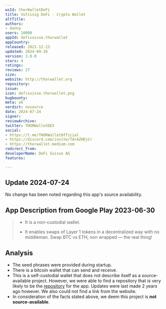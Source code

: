 ```yaml
---
wsId: thorWalletDeFi
title: Vultisig DeFi - Crypto Wallet
altTitle: 
authors:
- danny
users: 10000
appId: defisuisse.thorwallet
appCountry: 
released: 2021-12-23
updated: 2024-09-26
version: 3.0.0
stars: 4
ratings: 
reviews: 27
size: 
website: http://thorwallet.org
repository: 
issue: 
icon: defisuisse.thorwallet.png
bugbounty: 
meta: ok
verdict: nosource
date: 2024-07-24
signer: 
reviewArchive: 
twitter: THORWalletDEX
social:
- https://t.me/THORWalletOfficial
- https://discord.com/invite/TArAZHDjCr
- https://thorwallet.medium.com
redirect_from: 
developerName: DeFi Suisse AG
features: 

---
```


## Update 2024-07-24

No change has been noted regarding this app's source availability.

## App Description from Google Play 2023-06-30

> - It is a non-custodial wallet.
>
> - It enables swaps of Layer 1 tokens in a decentralized way with no middleman. Swap BTC vs ETH, non wrapped — the real thing!

## Analysis

- The seed phrases were provided during startup.
- There is a bitcoin wallet that can send and receive.
- This is a self-custodial wallet that does not describe itself as a source-available project. However, we were able to find a repository that is very likely to be the [repository](https://github.com/chj-damon/thorwallet-react-native) for the app. Updates were last made 2 years ago however. We also could not find a link from the website.
- In consideration of the facts stated above, we deem this project is **not source-available**.
